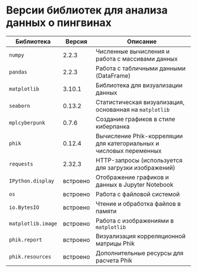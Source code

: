 # Версии библиотек для анализа данных о пингвинах

| Библиотека               | Версия     | Описание |
|--------------------------|-----------|----------|
| `numpy`                 | 2.2.3     | Численные вычисления и работа с массивами данных |
| `pandas`                | 2.2.3     | Работа с табличными данными (DataFrame) |
| `matplotlib`            | 3.10.1    | Библиотека для визуализации данных |
| `seaborn`               | 0.13.2    | Статистическая визуализация, основанная на `matplotlib` |
| `mplcyberpunk`          | 0.7.6     | Создание графиков в стиле киберпанка |
| `phik`                  | 0.12.4    | Вычисление Phik-корреляции для категориальных и числовых переменных |
| `requests`              | 2.32.3    | HTTP-запросы (используется для загрузки изображений) |
| `IPython.display`       | встроено  | Отображение графиков и данных в Jupyter Notebook |
| `os`                    | встроено  | Работа с файловой системой |
| `io.BytesIO`            | встроено  | Чтение и обработка файлов в памяти |
| `matplotlib.image`      | встроено  | Работа с изображениями в `matplotlib` |
| `phik.report`           | встроено  | Визуализация корреляционной матрицы Phik |
| `phik.resources`        | встроено  | Дополнительные ресурсы для расчета Phik |
